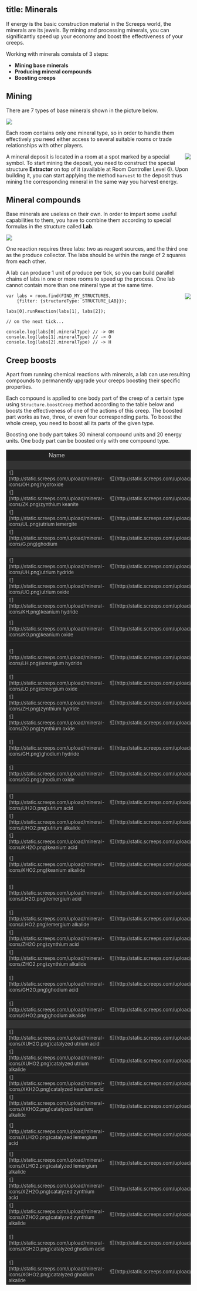 title: Minerals
---

If energy is the basic construction material in the Screeps world, the minerals are its jewels. By mining and processing minerals, you can significantly speed up your economy and boost the effectiveness of your creeps.

Working with minerals consists of 3 steps:

*   **Mining base minerals**
*   **Producing mineral compounds**
*   **Boosting creeps**

## Mining

There are 7 types of base minerals shown in the picture below.

![](img/minerals-01.png)
 
Each room contains only one mineral type, so in order to handle them effectively you need either access to several suitable rooms or trade relationships with other players.

<img src="img/mining_minerals.png" align="right">A mineral deposit is located in a room at a spot marked by a special symbol. To start mining the deposit, you need to construct the special structure **Extractor** on top of it (available at Room Controller Level 6). Upon building it, you can start applying the method `harvest` to the deposit thus mining the corresponding mineral in the same way you harvest energy.

## Mineral compounds

Base minerals are useless on their own. In order to impart some useful capabilities to them, you have to combine them according to special formulas in the structure called **Lab**.

![](img/minerals-02.png)

One reaction requires three labs: two as reagent sources, and the third one as the produce collector. The labs should be within the range of 2 squares from each other. 

A lab can produce 1 unit of produce per tick, so you can build parallel chains of labs in one or more rooms to speed up the process. One lab cannot contain more than one mineral type at the same time.

<img src="img/2016-03-09_10-32-33.gif" align="right">

    var labs = room.find(FIND_MY_STRUCTURES, 
        {filter: {structureType: STRUCTURE_LAB}});

    labs[0].runReaction(labs[1], labs[2]);

    // on the next tick...

    console.log(labs[0].mineralType) // -> OH
    console.log(labs[1].mineralType) // -> O
    console.log(labs[2].mineralType) // -> H

## Creep boosts

Apart from running chemical reactions with minerals, a lab can use resulting compounds to permanently upgrade your creeps boosting their specific properties.

Each compound is applied to one body part of the creep of a certain type using `Structure.boostCreep` method according to the table below and boosts the effectiveness of one of the actions of this creep. The boosted part works as two, three, or even four corresponding parts. To boost the whole creep, you need to boost all its parts of the given type.

Boosting one body part takes 30 mineral compound units and 20 energy units. One body part can be boosted only with one compound type.

<style>
.minerals td {
    border-top: 1px solid #333;
    color: #bbb;
    background-color: #222;
    font-size: 13px;
}
@media (min-width: 1280px) {
    .minerals td:first-child {
        white-space: nowrap;
    }
}
.minerals td:nth-child(2) {
    white-space: nowrap;
}
.minerals td:nth-child(3) {
    min-width: 80px;
}
.minerals code {
    background-color: #333;
    color: #eee;
    word-break: break-all;
}
.minerals img {
    margin-right: 5px;
    vertical-align: middle;
} 
.minerals__divider th {
    background-color: #333;
    color: #ffe099;
    text-align: center;
    font-size: 13px;
}
.minerals__head th {
    background-color: #222;
    color: #ccc;
    font-weight: normal !important;
}
</style>


<table class="minerals">
<colgroup>
<col></col>
<col></col>
<col></col>
<col></col>
</colgroup>
<tbody>
<tr class=minerals__head>
<th>Name</th>
<th>Formula</th>
<th>Time</th>
<th>Body part</th>
<th>Effect</th>
</tr>
<tr class=minerals__divider>
<th colspan="4" align="center">Base compounds</th>
</tr>
<tr>
<td>![](http://static.screeps.com/upload/mineral-icons/OH.png)hydroxide</td>
<td>![](http://static.screeps.com/upload/mineral-icons/H.png) + ![](http://static.screeps.com/upload/mineral-icons/O.png)</td>
<td>20</td>
<td>—</td>
<td>—</td>
</tr>
<tr>
<td>![](http://static.screeps.com/upload/mineral-icons/ZK.png)zynthium keanite</td>
<td>![](http://static.screeps.com/upload/mineral-icons/Z.png) + ![](http://static.screeps.com/upload/mineral-icons/K.png)</td>
<td>5</td>
<td>—</td>
<td>—</td>
</tr>
<tr>
<td>![](http://static.screeps.com/upload/mineral-icons/UL.png)utrium lemergite</td>
<td>![](http://static.screeps.com/upload/mineral-icons/U.png) + ![](http://static.screeps.com/upload/mineral-icons/L.png)</td>
<td>5</td>
<td>—</td>
<td>—</td>
</tr>
<tr>
<td>![](http://static.screeps.com/upload/mineral-icons/G.png)ghodium</td>
<td>![](http://static.screeps.com/upload/mineral-icons/ZK.png) + ![](http://static.screeps.com/upload/mineral-icons/UL.png)</td>
<td>5</td>
<td>—</td>
<td>—</td>
</tr>
<tr class=minerals__divider>
<th colspan="4" align="center">Tier 1 compounds</th>
</tr>
<tr>
<td>![](http://static.screeps.com/upload/mineral-icons/UH.png)utrium hydride</td>
<td>![](http://static.screeps.com/upload/mineral-icons/U.png) + ![](http://static.screeps.com/upload/mineral-icons/H.png)</td>
<td>10</td>
<td>`ATTACK`</td>
<td>+100% `attack` effectiveness</td>
</tr>
<tr>
<td>![](http://static.screeps.com/upload/mineral-icons/UO.png)utrium oxide</td>
<td>![](http://static.screeps.com/upload/mineral-icons/U.png) + ![](http://static.screeps.com/upload/mineral-icons/O.png)</td>
<td>10</td>
<td>`WORK`</td>
<td>+200% `harvest` effectiveness</td>
</tr>
<tr>
<td>![](http://static.screeps.com/upload/mineral-icons/KH.png)keanium hydride</td>
<td>![](http://static.screeps.com/upload/mineral-icons/K.png) + ![](http://static.screeps.com/upload/mineral-icons/H.png)</td>
<td>10</td>
<td>`CARRY`</td>
<td>+50 capacity</td>
</tr>
<tr>
<td>![](http://static.screeps.com/upload/mineral-icons/KO.png)keanium oxide</td>
<td>![](http://static.screeps.com/upload/mineral-icons/K.png) + ![](http://static.screeps.com/upload/mineral-icons/O.png)</td>
<td>10</td>
<td>`RANGED_ATTACK`</td>
<td>+100% `rangedAttack` and `rangedMassAttack` effectiveness</td>
</tr>
<tr>
<td>![](http://static.screeps.com/upload/mineral-icons/LH.png)lemergium hydride</td>
<td>![](http://static.screeps.com/upload/mineral-icons/L.png) + ![](http://static.screeps.com/upload/mineral-icons/H.png)</td>
<td>15</td>
<td>`WORK`</td>
<td>+50% `repair` and `build` effectiveness without increasing the energy cost</td>
</tr>
<tr>
<td>![](http://static.screeps.com/upload/mineral-icons/LO.png)lemergium oxide</td>
<td>![](http://static.screeps.com/upload/mineral-icons/L.png) + ![](http://static.screeps.com/upload/mineral-icons/O.png)</td>
<td>10</td>
<td>`HEAL`</td>
<td>+100% `heal` and `rangedHeal` effectiveness</td>
</tr>
<tr>
<td>![](http://static.screeps.com/upload/mineral-icons/ZH.png)zynthium hydride</td>
<td>![](http://static.screeps.com/upload/mineral-icons/Z.png) + ![](http://static.screeps.com/upload/mineral-icons/H.png)</td>
<td>20</td>
<td>`WORK`</td>
<td>+100% `dismantle` effectiveness</td>
</tr>
<tr>
<td>![](http://static.screeps.com/upload/mineral-icons/ZO.png)zynthium oxide</td>
<td>![](http://static.screeps.com/upload/mineral-icons/Z.png) + ![](http://static.screeps.com/upload/mineral-icons/O.png)</td>
<td>10</td>
<td>`MOVE`</td>
<td>+100% fatigue decrease speed</td>
</tr>
<tr>
<td>![](http://static.screeps.com/upload/mineral-icons/GH.png)ghodium hydride</td>
<td>![](http://static.screeps.com/upload/mineral-icons/G.png) + ![](http://static.screeps.com/upload/mineral-icons/H.png)</td>
<td>10</td>
<td>`WORK`</td>
<td>+50% `upgradeController` effectiveness without increasing the energy cost</td>
</tr>
<tr>
<td>![](http://static.screeps.com/upload/mineral-icons/GO.png)ghodium oxide</td>
<td>![](http://static.screeps.com/upload/mineral-icons/G.png) + ![](http://static.screeps.com/upload/mineral-icons/O.png)</td>
<td>10</td>
<td>`TOUGH`</td>
<td>-30% damage taken</td>
</tr>
<tr class=minerals__divider>
<th colspan="4" align="center">Tier 2 compounds</th>
</tr>
<tr>
<td>![](http://static.screeps.com/upload/mineral-icons/UH2O.png)utrium acid</td>
<td>![](http://static.screeps.com/upload/mineral-icons/UH.png) + ![](http://static.screeps.com/upload/mineral-icons/OH.png)</td>
<td>5</td>
<td>`ATTACK`</td>
<td>+200% `attack` effectiveness</td>
</tr>
<tr>
<td>![](http://static.screeps.com/upload/mineral-icons/UHO2.png)utrium alkalide</td>
<td>![](http://static.screeps.com/upload/mineral-icons/UO.png) + ![](http://static.screeps.com/upload/mineral-icons/OH.png)</td>
<td>5</td>
<td>`WORK`</td>
<td>+400% `harvest` effectiveness</td>
</tr>
<tr>
<td>![](http://static.screeps.com/upload/mineral-icons/KH2O.png)keanium acid</td>
<td>![](http://static.screeps.com/upload/mineral-icons/KH.png) + ![](http://static.screeps.com/upload/mineral-icons/OH.png)</td>
<td>5</td>
<td>`CARRY`</td>
<td>+100 capacity</td>
</tr>
<tr>
<td>![](http://static.screeps.com/upload/mineral-icons/KHO2.png)keanium alkalide</td>
<td>![](http://static.screeps.com/upload/mineral-icons/KO.png) + ![](http://static.screeps.com/upload/mineral-icons/OH.png)</td>
<td>5</td>
<td>`RANGED_ATTACK`</td>
<td>+200% `rangedAttack` and `rangedMassAttack` effectiveness</td>
</tr>
<tr>
<td>![](http://static.screeps.com/upload/mineral-icons/LH2O.png)lemergium acid</td>
<td>![](http://static.screeps.com/upload/mineral-icons/LH.png) + ![](http://static.screeps.com/upload/mineral-icons/OH.png)</td>
<td>10</td>
<td>`WORK`</td>
<td>+80% `repair` and `build` effectiveness without increasing the energy cost</td>
</tr>
<tr>
<td>![](http://static.screeps.com/upload/mineral-icons/LHO2.png)lemergium alkalide</td>
<td>![](http://static.screeps.com/upload/mineral-icons/LO.png) + ![](http://static.screeps.com/upload/mineral-icons/OH.png)</td>
<td>5</td>
<td>`HEAL`</td>
<td>+200% `heal` and `rangedHeal` effectiveness</td>
</tr>
<tr>
<td>![](http://static.screeps.com/upload/mineral-icons/ZH2O.png)zynthium acid</td>
<td>![](http://static.screeps.com/upload/mineral-icons/ZH.png) + ![](http://static.screeps.com/upload/mineral-icons/OH.png)</td>
<td>40</td>
<td>`WORK`</td>
<td>+200% `dismantle` effectiveness</td>
</tr>
<tr>
<td>![](http://static.screeps.com/upload/mineral-icons/ZHO2.png)zynthium alkalide</td>
<td>![](http://static.screeps.com/upload/mineral-icons/ZO.png) + ![](http://static.screeps.com/upload/mineral-icons/OH.png)</td>
<td>5</td>
<td>`MOVE`</td>
<td>+200% fatigue decrease speed</td>
</tr>
<tr>
<td>![](http://static.screeps.com/upload/mineral-icons/GH2O.png)ghodium acid</td>
<td>![](http://static.screeps.com/upload/mineral-icons/GH.png) + ![](http://static.screeps.com/upload/mineral-icons/OH.png)</td>
<td>15</td>
<td>`WORK`</td>
<td>+80% `upgradeController` effectiveness without increasing the energy cost</td>
</tr>
<tr>
<td>![](http://static.screeps.com/upload/mineral-icons/GHO2.png)ghodium alkalide</td>
<td>![](http://static.screeps.com/upload/mineral-icons/GO.png) + ![](http://static.screeps.com/upload/mineral-icons/OH.png)</td>
<td>30</td>
<td>`TOUGH`</td>
<td>-50% damage taken</td>
</tr>
<tr class=minerals__divider>
<th colspan="4" align="center">Tier 3 compounds</th>
</tr>
<tr>
<td>![](http://static.screeps.com/upload/mineral-icons/XUH2O.png)catalyzed utrium acid</td>
<td>![](http://static.screeps.com/upload/mineral-icons/UH2O.png) + ![](http://static.screeps.com/upload/mineral-icons/X.png)</td>
<td>60</td>
<td>`ATTACK`</td>
<td>+300% `attack` effectiveness</td>
</tr>
<tr>
<td>![](http://static.screeps.com/upload/mineral-icons/XUHO2.png)catalyzed utrium alkalide</td>
<td>![](http://static.screeps.com/upload/mineral-icons/UHO2.png) + ![](http://static.screeps.com/upload/mineral-icons/X.png)</td>
<td>60</td>
<td>`WORK`</td>
<td>+600% `harvest` effectiveness</td>
</tr>
<tr>
<td>![](http://static.screeps.com/upload/mineral-icons/XKH2O.png)catalyzed keanium acid</td>
<td>![](http://static.screeps.com/upload/mineral-icons/KH2O.png) + ![](http://static.screeps.com/upload/mineral-icons/X.png)</td>
<td>60</td>
<td>`CARRY`</td>
<td>+150 capacity</td>
</tr>
<tr>
<td>![](http://static.screeps.com/upload/mineral-icons/XKHO2.png)catalyzed keanium alkalide</td>
<td>![](http://static.screeps.com/upload/mineral-icons/KHO2.png) + ![](http://static.screeps.com/upload/mineral-icons/X.png)</td>
<td>60</td>
<td>`RANGED_ATTACK`</td>
<td>+300% `rangedAttack` and `rangedMassAttack` effectiveness</td>
</tr>
<tr>
<td>![](http://static.screeps.com/upload/mineral-icons/XLH2O.png)catalyzed lemergium acid</td>
<td>![](http://static.screeps.com/upload/mineral-icons/LH2O.png) + ![](http://static.screeps.com/upload/mineral-icons/X.png)</td>
<td>65</td>
<td>`WORK`</td>
<td>+100% `repair` and `build` effectiveness without increasing the energy cost</td>
</tr>
<tr>
<td>![](http://static.screeps.com/upload/mineral-icons/XLHO2.png)catalyzed lemergium alkalide</td>
<td>![](http://static.screeps.com/upload/mineral-icons/LHO2.png) + ![](http://static.screeps.com/upload/mineral-icons/X.png)</td>
<td>60</td>
<td>`HEAL`</td>
<td>+300% `heal` and `rangedHeal` effectiveness</td>
</tr>
<tr>
<td>![](http://static.screeps.com/upload/mineral-icons/XZH2O.png)catalyzed zynthium acid</td>
<td>![](http://static.screeps.com/upload/mineral-icons/ZH2O.png) + ![](http://static.screeps.com/upload/mineral-icons/X.png)</td>
<td>160</td>
<td>`WORK`</td>
<td>+300% `dismantle` effectiveness</td>
</tr>
<tr>
<td>![](http://static.screeps.com/upload/mineral-icons/XZHO2.png)catalyzed zynthium alkalide</td>
<td>![](http://static.screeps.com/upload/mineral-icons/ZHO2.png) + ![](http://static.screeps.com/upload/mineral-icons/X.png)</td>
<td>60</td>
<td>`MOVE`</td>
<td>+300% fatigue decrease speed</td>
</tr>
<tr>
<td>![](http://static.screeps.com/upload/mineral-icons/XGH2O.png)catalyzed ghodium acid</td>
<td>![](http://static.screeps.com/upload/mineral-icons/GH2O.png) + ![](http://static.screeps.com/upload/mineral-icons/X.png)</td>
<td>80</td>
<td>`WORK`</td>
<td>+100% `upgradeController` effectiveness without increasing the energy cost</td>
</tr>
<tr>
<td>![](http://static.screeps.com/upload/mineral-icons/XGHO2.png)catalyzed ghodium alkalide</td>
<td>![](http://static.screeps.com/upload/mineral-icons/GHO2.png) + ![](http://static.screeps.com/upload/mineral-icons/X.png)</td>
<td>150</td>
<td>`TOUGH`</td>
<td>-70% damage taken</td>
</tr>
</tbody>
</table>
